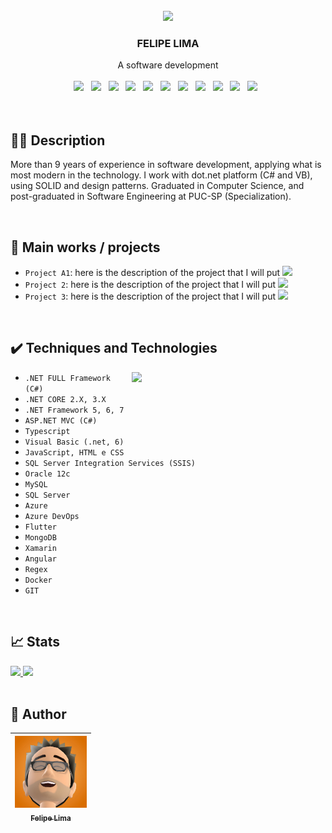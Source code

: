 <br />
<div align="center">
    <img src="https://user-images.githubusercontent.com/20684484/212375608-804dbd0c-9acf-4aa0-847f-a717c6cbf0a5.png" width="200">

  <h3>FELIPE LIMA</h3>
  A software development
  <br>
  <br>
  <div>
    <img width="50" src="https://cdn.jsdelivr.net/gh/devicons/devicon/icons/csharp/csharp-original.svg">&nbsp;&nbsp;
    <img width="50" src="https://cdn.jsdelivr.net/gh/devicons/devicon/icons/dotnetcore/dotnetcore-original.svg">&nbsp;&nbsp;
    <img width="50" src="https://cdn.jsdelivr.net/gh/devicons/devicon/icons/angularjs/angularjs-plain.svg">&nbsp;&nbsp;
    <img width="50" src="https://cdn.jsdelivr.net/gh/devicons/devicon/icons/git/git-original.svg">&nbsp;&nbsp;
    <img width="50" src="https://cdn.jsdelivr.net/gh/devicons/devicon/icons/visualstudio/visualstudio-plain.svg">&nbsp;&nbsp;
    <img width="50" src="https://cdn.jsdelivr.net/gh/devicons/devicon/icons/vscode/vscode-original.svg">&nbsp;&nbsp;
    <img width="50" src="https://cdn.jsdelivr.net/gh/devicons/devicon/icons/docker/docker-original-wordmark.svg">&nbsp;&nbsp;
    <img width="50" src="https://cdn.jsdelivr.net/gh/devicons/devicon/icons/azure/azure-original.svg">&nbsp;&nbsp;
    <img width="50" src="https://cdn.jsdelivr.net/gh/devicons/devicon/icons/typescript/typescript-plain.svg">&nbsp;&nbsp;
    <img width="50" src="https://cdn.jsdelivr.net/gh/devicons/devicon/icons/mongodb/mongodb-original.svg">&nbsp;&nbsp;
    <img width="50" src="https://cdn.jsdelivr.net/gh/devicons/devicon/icons/microsoftsqlserver/microsoftsqlserver-plain.svg">&nbsp;&nbsp;
  </div>
</div>

<br>


<br>

## 👨‍💻 Description

More than 9 years of experience in software development, applying what is most modern in the technology. I work with dot.net platform (C# and VB), using SOLID and design patterns. Graduated in Computer Science, and post-graduated in Software Engineering at PUC-SP (Specialization).

<br>

## 💼 Main works / projects

- `Project A1`: here is the description of the project that I will put <img src="https://img.shields.io/badge/STATUS-COMPLETE-blue" >
- `Project 2`: here is the description of the project that I will put <img src="https://img.shields.io/badge/STATUS-WORKING-green" >
- `Project 3`: here is the description of the project that I will put <img src="https://img.shields.io/badge/STATUS-STOPED-red" >

<br>


## ✔️ Techniques and Technologies

<img width="310" align="right" src="https://user-images.githubusercontent.com/20684484/212372993-1548503f-2306-4e29-990f-2b8a31e33bc8.png">



- ``.NET FULL Framework (C#)``
- ``.NET CORE 2.X, 3.X``
- ``.NET Framework 5, 6, 7``
- ``ASP.NET MVC (C#)``
- ``Typescript``
- ``Visual Basic (.net, 6)``
- ``JavaScript, HTML e CSS``
- ``SQL Server Integration Services (SSIS)``
- ``Oracle 12c``
- ``MySQL``
- ``SQL Server``
- ``Azure``
- ``Azure DevOps``
- ``Flutter``
- ``MongoDB``
- ``Xamarin``
- ``Angular``
- ``Regex``
- ``Docker``
- ``GIT``



<!---
felip3fl/felip3fl is a ✨ special ✨ repository because its `README.md` (this file) appears on your GitHub profile.
You can click the Preview link to take a look at your changes.
--->

<br>

## 📈 Stats

<a href="https://github.com/felip3fl">
 <img height="180em" src="https://github-readme-stats-eight-theta.vercel.app/api?username=felip3fl&show_icons=true&include_all_commits=true&count_private=true"/>
 <img height="180em" src="https://github-readme-stats-eight-theta.vercel.app/api/top-langs/?username=felip3fl&layout=compact&langs_count=8"/>
</a>

<br>
<br>

## 📒 Author

| [<img src="https://github.com/felip3fl/felip3fl/blob/main/Material/Nick/nick1.jpg?raw=true" width=115><br><sub>Felipe Lima</sub>](https://github.com/felip3fl) | 
| :---: 



<br>
